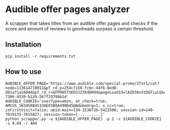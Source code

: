 # Audible offer pages analyzer
A scrapper that takes titles from an audible offer pages and checks if the score and amount of reviews in goodreads surpass a certain threshold.

## Installation
`pip install -r requirements.txt`

## How to use
```
AUDIBLE_OFFER_PAGE='https://www.audible.com/special-promo/2for1/cat?node=113614718011&pf_rd_p=254c7158-fcbc-44f6-8ed8-d81a71a16044&pf_rd_r=GFPHH5TSKD3JZ3K4DH94&pageLoadId=lAZD38cXtDGFiyLQ&creativeId=c575bd23-7306-4539-b129-567f29798b1d'
AUDIBLE_COOKIE='userType=amzn; at_check=true; AMCVS_165958B4533AEE5B0A490D45@AdobeOrg=1; s_cc=true; isFirstVisit=false; ubid-main=134-1530726-5422500; session-id=140-7619135-7615827; session-token=[..........]'
python scrapper.py -u ${AUDIBLE_OFFER_PAGE} -p 2 -c ${AUDIBLE_COOKIE} -s 4.04 -r 404
```
